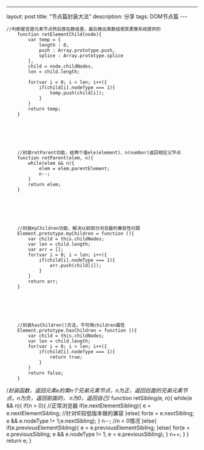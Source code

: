 
---
layout: post
title: "节点篇封装大法"
description: 分享
tags: DOM节点篇
---﻿





	//判断是否是元素节点然后放在数组里，最后做出类数组使其更像系统提供的			
		function retElementChild(node){
			var temp = {
				length : 0,
				push : Array.prototype.push,
				splice : Array.prototype.splice
			},
			child = node.childNodes,
			len = child.length;

			for(var i = 0; i < len; i++){
				if(child[i].nodeType === 1){
					temp.push(child[i]);
				}
			}
			return temp;
		}






		//封装retParent功能，给两个值ele(element)、n(number)返回相应父节点
		function retParent(elem, n){			
			while(elem && n){
				elem = elem.parentElement;
				n--;
			}
			return elem;
		}






		//封装myChildren功能，解决以前部分浏览器的兼容性问题
		Element.prototype.myChildren = function (){
			var child = this.childNodes;
			var len = child.length;
			var arr = [];
			for(var i = 0; i < len; i++){
				if(child[i].nodeType === 1){
					arr.push(child[i]);
				}
			}
			return arr;
		}






		//封装hasChildren()方法，不可用children属性
		Element.prototype.hasChildren = function (){
			var child = this.childNodes;
			var len = child.length;
			for(var i = 0; i < len; i++){
				if(child[i].nodeType === 1){
					return true;
				}
			}
			return false;
		}





/*封装函数，返回元素e的第n个兄弟元素节点，n为正，返回后面的兄弟元素节点，n为负，返回前面的，
n为0，返回自己*/
		function retSibling(e, n){
		 	while(e && n){
				if(n > 0){
					//正常浏览器
					if(e.nextElementSibling){
						e = e.nextElementSibling;
					//针对IE较低版本做的兼容
					}else{
						for(e = e.nextSibling; e && e.nodeType != 1;e.nextSibling);
					}
					n--;
					//n < 0情况
				}else{
					if(e.previousElementSibling){
						e = e.previousElementSibling;
					}else{
						for(e = e.previousSibling; e && e.nodeType != 1; e = e.previousSibling);
					}
					n++;
				}
			}
			return e;
		}
